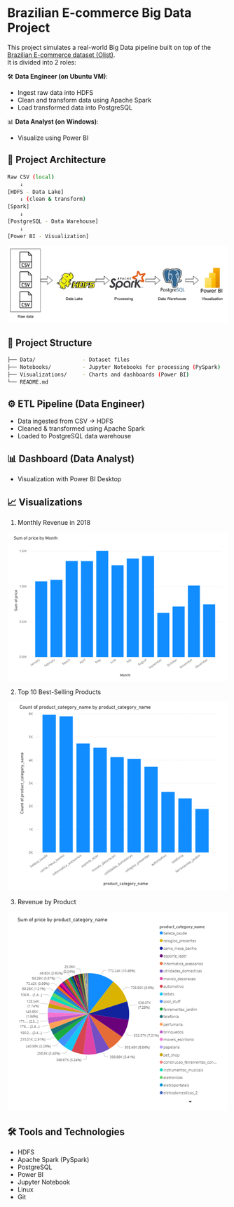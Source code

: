 # Brazilian E-commerce Big Data Project

This project simulates a real-world Big Data pipeline built on top of the [Brazilian E-commerce dataset (Olist)](https://www.kaggle.com/datasets/olistbr/brazilian-ecommerce).  
It is divided into 2 roles:

🛠 **Data Engineer (on Ubuntu VM)**: 
- Ingest raw data into HDFS
- Clean and transform data using Apache Spark
- Load transformed data into PostgreSQL

📊 **Data Analyst (on Windows)**: 
- Visualize using Power BI

## 🧱 Project Architecture

```bash
Raw CSV (local) 
    ↓
[HDFS - Data Lake] 
    ↓ (clean & transform)
[Spark] 
    ↓ 
[PostgreSQL - Data Warehouse] 
    ↓ 
[Power BI - Visualization]
```

![Architecture](Images/archi.png)

## 📂 Project Structure
```bash
├── Data/               - Dataset files
├── Notebooks/          - Jupyter Notebooks for processing (PySpark)
├── Visualizations/     - Charts and dashboards (Power BI)
└── README.md           
```
## ⚙️ ETL Pipeline (Data Engineer)
- Data ingested from CSV → HDFS
- Cleaned & transformed using Apache Spark
- Loaded to PostgreSQL data warehouse
## 📊 Dashboard (Data Analyst)
- Visualization with Power BI Desktop

## 📈 Visualizations
1. Monthly Revenue in 2018

![Monthly Revenue](Visualizations/monthly_revenue_2018.png)

2. Top 10 Best-Selling Products

![Top 10 Products](Visualizations/top_10_best_selling_products.png)

3. Revenue by Product

![Revenue by_Product](Visualizations/product_revenue_share.png)

## 🛠️ Tools and Technologies
- HDFS
- Apache Spark (PySpark)
- PostgreSQL
- Power BI
- Jupyter Notebook
- Linux
- Git
